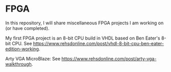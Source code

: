 # FPGA
In this repository, I will share miscellaneous FPGA projects I am working on (or have completed).

My first FPGA project is an 8-bit CPU build in VHDL based on Ben Eater's 8-bit CPU. See https://www.rehsdonline.com/post/vhdl-8-bit-cpu-ben-eater-edition-working.

Arty VGA MicroBlaze: See https://www.rehsdonline.com/post/arty-vga-walkthrough.
